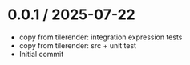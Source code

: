 
0.0.1 / 2025-07-22
==================

 * copy from tilerender: integration expression tests
 * copy from tilerender: src + unit test
 * Initial commit
